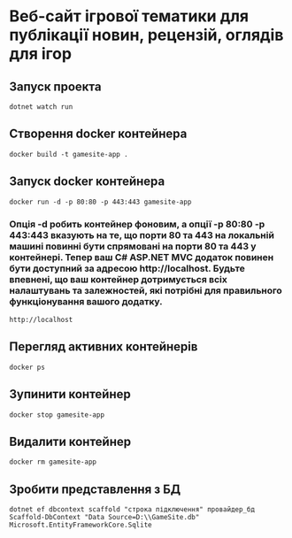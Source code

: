 # Веб-сайт ігрової тематики для публікації новин, рецензій, оглядів для ігор

## Запуск проекта
```dotnet watch run```

## Створення docker контейнера
```docker build -t gamesite-app .```

## Запуск docker контейнера
```docker run -d -p 80:80 -p 443:443 gamesite-app``` 
### Опція -d робить контейнер фоновим, а опції -p 80:80 -p 443:443 вказують на те, що порти 80 та 443 на локальній машині повинні бути спрямовані на порти 80 та 443 у контейнері. Тепер ваш C# ASP.NET MVC додаток повинен бути доступний за адресою http://localhost. Будьте впевнені, що ваш контейнер дотримується всіх налаштувань та залежностей, які потрібні для правильного функціонування вашого додатку.
```http://localhost```

## Перегляд активних контейнерів
```docker ps```

## Зупинити контейнер
```docker stop gamesite-app```

## Видалити контейнер
```docker rm gamesite-app```

## Зробити представлення з БД
```dotnet ef dbcontext scaffold "строка підключення" провайдер_бд```
```Scaffold-DbContext "Data Source=D:\\GameSite.db" Microsoft.EntityFrameworkCore.Sqlite```